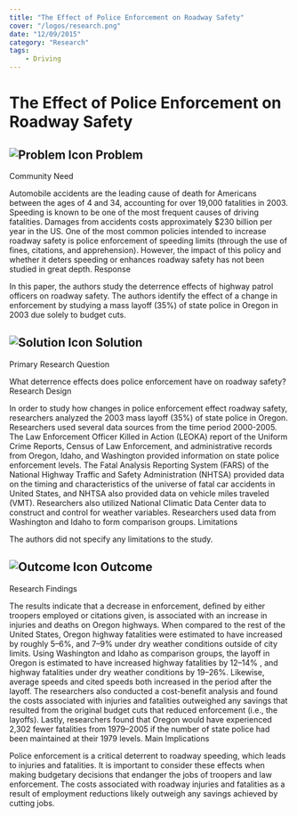 ```yaml
---
title: "The Effect of Police Enforcement on Roadway Safety"
cover: "/logos/research.png"
date: "12/09/2015"
category: "Research"
tags:
    - Driving
---
```


# The Effect of Police Enforcement on Roadway Safety

## ![Problem Icon](https://github.com/google/material-design-icons/raw/master/alert/1x_web/ic_error_outline_black_48dp.png "Problem") Problem
Community Need

Automobile accidents are the leading cause of death for Americans between the ages of 4 and 34, accounting for over 19,000 fatalities in 2003. Speeding is known to be one of the most frequent causes of driving fatalities. Damages from accidents costs approximately $230 billion per year in the US. One of the most common policies intended to increase roadway safety is police enforcement of speeding limits (through the use of fines, citations, and apprehension). However, the impact of this policy and whether it deters speeding or enhances roadway safety has not been studied in great depth.
Response

In this paper, the authors study the deterrence effects of highway patrol officers on roadway safety. The authors identify the effect of a change in enforcement by studying a mass layoff (35%) of state police in Oregon in 2003 due solely to budget cuts.
## ![Solution Icon](https://github.com/google/material-design-icons/raw/master/action/1x_web/ic_lightbulb_outline_black_48dp.png "Solution") Solution
Primary Research Question

What deterrence effects does police enforcement have on roadway safety?
Research Design

In order to study how changes in police enforcement effect roadway safety, researchers analyzed the 2003 mass layoff (35%) of state police in Oregon. Researchers used several data sources from the time period 2000-2005. The Law Enforcement Officer Killed in Action (LEOKA) report of the Uniform Crime Reports, Census of Law Enforcement, and administrative records from Oregon, Idaho, and Washington provided information on state police enforcement levels. The Fatal Analysis Reporting System (FARS) of the National Highway Traffic and Safety Administration (NHTSA) provided data on the timing and characteristics of the universe of fatal car accidents in United States, and NHTSA also provided data on vehicle miles traveled (VMT). Researchers also utilized National Climatic Data Center data to construct and control for weather variables. Researchers used data from Washington and Idaho to form comparison groups.
Limitations

The authors did not specify any limitations to the study.
## ![Outcome Icon](https://github.com/google/material-design-icons/raw/master/action/1x_web/ic_view_list_black_48dp.png "Outcome") Outcome

Research Findings

The results indicate that a decrease in enforcement, defined by either troopers employed or citations given, is associated with an increase in injuries and deaths on Oregon highways. When compared to the rest of the United States, Oregon highway fatalities were estimated to have increased by roughly 5–6%, and 7–9% under dry weather conditions outside of city limits. Using Washington and Idaho as comparison groups, the layoff in Oregon is estimated to have increased highway fatalities by 12–14% , and highway fatalities under dry weather conditions by 19–26%. Likewise, average speeds and cited speeds both increased in the period after the layoff. The researchers also conducted a cost-benefit analysis and found the costs associated with injuries and fatalities outweighed any savings that resulted from the original budget cuts that reduced enforcement (i.e., the layoffs). Lastly, researchers found that Oregon would have experienced 2,302 fewer fatalities from 1979–2005 if the number of state police had been maintained at their 1979 levels.
Main Implications

Police enforcement is a critical deterrent to roadway speeding, which leads to injuries and fatalities. It is important to consider these effects when making budgetary decisions that endanger the jobs of troopers and law enforcement. The costs associated with roadway injuries and fatalities as a result of employment reductions likely outweigh any savings achieved by cutting jobs.